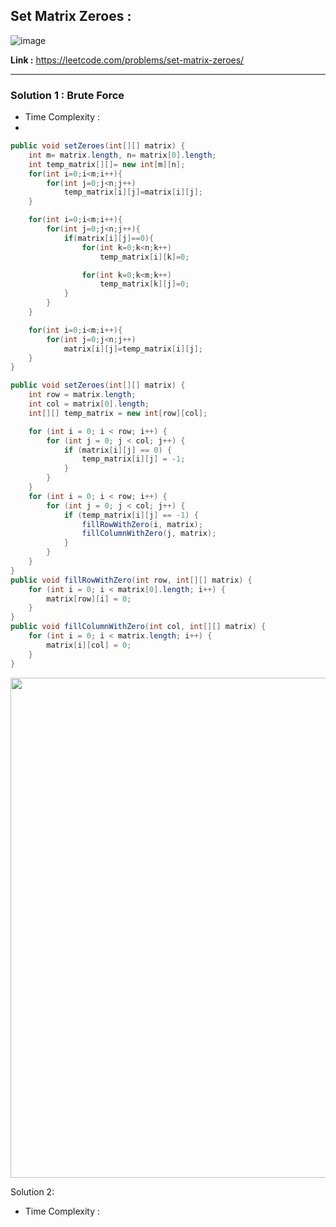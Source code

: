 ## Set Matrix Zeroes : 

![image](https://user-images.githubusercontent.com/23376002/213911296-a9b62567-11a0-4d6c-bc75-2080a2487285.png)


**Link :** https://leetcode.com/problems/set-matrix-zeroes/

-----------------------------------------------------------------------------------------------------------------------------------------------------


### Solution 1 : Brute Force

- Time Complexity : 
- 

```java
public void setZeroes(int[][] matrix) {
    int m= matrix.length, n= matrix[0].length;
    int temp_matrix[][]= new int[m][n];
    for(int i=0;i<m;i++){
        for(int j=0;j<n;j++)
            temp_matrix[i][j]=matrix[i][j];
    }

    for(int i=0;i<m;i++){
        for(int j=0;j<n;j++){
            if(matrix[i][j]==0){
                for(int k=0;k<n;k++)
                    temp_matrix[i][k]=0;

                for(int k=0;k<m;k++)
                    temp_matrix[k][j]=0;
            }
        }
    }

    for(int i=0;i<m;i++){
        for(int j=0;j<n;j++)
            matrix[i][j]=temp_matrix[i][j];
    }
}

```


```java
public void setZeroes(int[][] matrix) {
    int row = matrix.length;
    int col = matrix[0].length;
    int[][] temp_matrix = new int[row][col];

    for (int i = 0; i < row; i++) {
        for (int j = 0; j < col; j++) {
            if (matrix[i][j] == 0) {
                temp_matrix[i][j] = -1;
            }
        }
    }
    for (int i = 0; i < row; i++) {
        for (int j = 0; j < col; j++) {
            if (temp_matrix[i][j] == -1) {
                fillRowWithZero(i, matrix);
                fillColumnWithZero(j, matrix);
            }
        }
    }
}
public void fillRowWithZero(int row, int[][] matrix) {
    for (int i = 0; i < matrix[0].length; i++) {
        matrix[row][i] = 0;
    }
}
public void fillColumnWithZero(int col, int[][] matrix) {
    for (int i = 0; i < matrix.length; i++) {
        matrix[i][col] = 0;
    }
}

```
<img src="https://user-images.githubusercontent.com/23376002/215267973-8f1b90e9-c2c2-463d-807d-654f84cfef3c.png" width="600" height="800">


Solution 2: 

- Time Complexity :



